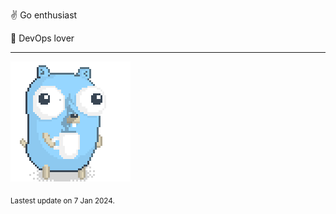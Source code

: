 :v: Go enthusiast

:muscle: DevOps lover

---

![Image alt text](/images/gopher_with_coffee.gif)


<sub>Lastest update on 7 Jan 2024.</sub>
